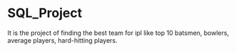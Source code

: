 # SQL_Project
It is the project of finding the best team for ipl like top 10 batsmen, bowlers, average players, hard-hitting players.
